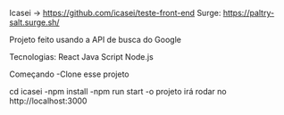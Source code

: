Icasei -> https://github.com/icasei/teste-front-end Surge: https://paltry-salt.surge.sh/

Projeto feito usando a API de busca do Google

Tecnologias: React Java Script Node.js

Começando -Clone esse projeto

cd icasei -npm install -npm run start -o projeto irá rodar no http://localhost:3000
